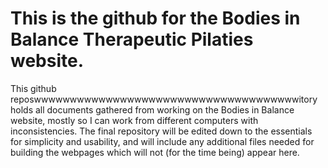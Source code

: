 # This is the github for the Bodies in Balance Therapeutic Pilaties website. 

This github reposwwwwwwwwwwwwwwwwwwwwwwwwwwwwwwwwwwwwwitory holds all documents gathered from working on the Bodies in Balance website, mostly so I can work from different computers with inconsistencies. The final repository will be edited down to the essentials for simplicity and usability, and will include any additional files needed for building the webpages which will not (for the time being) appear here.
